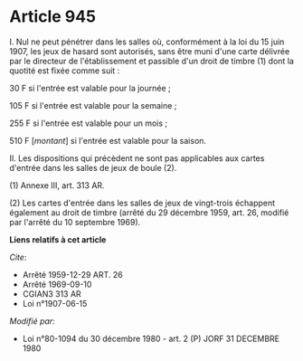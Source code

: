 # Article 945

I. Nul ne peut pénétrer dans les salles où, conformément à la loi du 15 juin 1907, les jeux de hasard sont autorisés, sans
être muni d'une carte délivrée par le directeur de l'établissement et passible d'un droit de timbre (1) dont la quotité est
fixée comme suit :

30 F si l'entrée est valable pour la journée ;

105 F si l'entrée est valable pour la semaine ;

255 F si l'entrée est valable pour un mois ;

510 F [*montant*] si l'entrée est valable pour la saison.

II. Les dispositions qui précèdent ne sont pas applicables aux cartes d'entrée dans les salles de jeux de boule (2).

(1) Annexe III, art. 313 AR.

(2) Les cartes d'entrée dans les salles de jeux de vingt-trois échappent également au droit de timbre (arrêté du 29 décembre
1959, art. 26, modifié par l'arrêté du 10 septembre 1969).

**Liens relatifs à cet article**

_Cite_:

  - Arrêté 1959-12-29 ART. 26
  - Arrêté 1969-09-10
  - CGIAN3 313 AR
  - Loi n°1907-06-15

_Modifié par_:

  - Loi n°80-1094 du 30 décembre 1980 - art. 2 (P) JORF 31 DECEMBRE 1980
